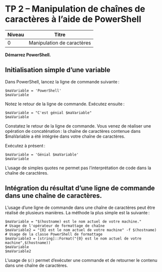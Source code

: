 # TP 2 – Manipulation de chaînes de caractères à l’aide de PowerShell 

| Niveau   | Titre                      |
|----------|----------------------------|
|   0      | Manipulation de caractères |

**Démarrez PowerShell.**

## Initialisation simple d’une variable 

Dans PowerShell, lancez la ligne de commande suivante : 

```
$maVariable = 'PowerShell' 
$maVariable 
```

Notez le retour de la ligne de commande. Exécutez ensuite : 

```
$maVariable = "C'est génial $maVariable" 
$maVariable 
```

Constatez le retour de la ligne de commande. Vous venez de réaliser une opération de concaténation : la chaîne de caractères contenue dans $maVariable a été intégrée dans votre chaîne de caractères. 

Exécutez à présent : 

```
$maVariable = 'Génial $maVariable' 
$maVariable 
```

L’usage de simples quotes ne permet pas l’interprétation de code dans la chaîne de caractères. 

 

## Intégration du résultat d’une ligne de commande dans une chaîne de caractères. 

L’usage d’une ligne de commande dans une chaîne de caractères peut être réalisé de plusieurs manières. La méthode la plus simple est la suivante :  

```
$maVariable = "$(hostname) est le nom actuel de votre machine."
# Usage de l'opérateur de formattage de chaîne
$maVariable2 = "{0} est le nom actuel de votre machine" -f $(hostname)
# Usage de la classe PowerShell de formattage
$maVariable3 = [string]::Format("{0} est le nom actuel de votre machine",$(hostname))
$maVariable
$maVariable2
```
L’usage de ```$()``` permet d’exécuter une commande et de retourner le contenu dans une chaîne de caractères. 
